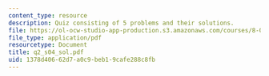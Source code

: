 ```yaml
---
content_type: resource
description: Quiz consisting of 5 problems and their solutions.
file: https://ol-ocw-studio-app-production.s3.amazonaws.com/courses/8-022-physics-ii-electricity-and-magnetism-fall-2004/1378d40662d7a0c9beb19cafe288c8fb_q2_s04_sol.pdf
file_type: application/pdf
resourcetype: Document
title: q2_s04_sol.pdf
uid: 1378d406-62d7-a0c9-beb1-9cafe288c8fb
---
```

